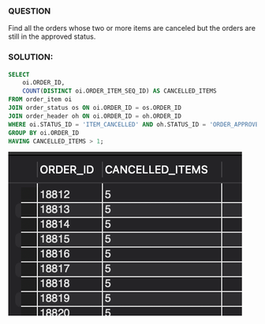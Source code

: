 ### QUESTION

Find all the orders whose two or more items are canceled but the orders are still in the approved status.

### SOLUTION:

```sql
SELECT
    oi.ORDER_ID,
    COUNT(DISTINCT oi.ORDER_ITEM_SEQ_ID) AS CANCELLED_ITEMS
FROM order_item oi
JOIN order_status os ON oi.ORDER_ID = os.ORDER_ID
JOIN order_header oh ON oi.ORDER_ID = oh.ORDER_ID
WHERE oi.STATUS_ID = 'ITEM_CANCELLED' AND oh.STATUS_ID = 'ORDER_APPROVED'
GROUP BY oi.ORDER_ID
HAVING CANCELLED_ITEMS > 1;

```

![Alt text](image.png)
